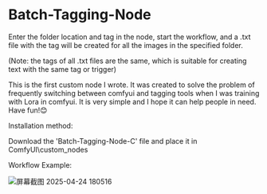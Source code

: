 # Batch-Tagging-Node

Enter the folder location and tag in the node, start the workflow, and a .txt file with the tag will be created for all the images in the specified folder. 

(Note: the tags of all .txt files are the same, which is suitable for creating text with the same tag or trigger) 

This is the first custom node I wrote. It was created to solve the problem of frequently switching between comfyui and tagging tools when I was training with Lora in comfyui. It is very simple and I hope it can help people in need. Have fun!😊

Installation method:

Download the 'Batch-Tagging-Node-C' file and place it in ComfyUI\custom_nodes

Workflow Example:

![屏幕截图 2025-04-24 180516](https://github.com/user-attachments/assets/1b4d03fb-627d-41cd-a1c2-732b8cf35d3b)
